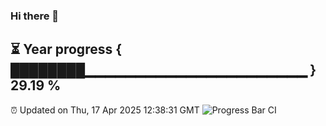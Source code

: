 ### Hi there 👋
⏳ Year progress { ████████▁▁▁▁▁▁▁▁▁▁▁▁▁▁▁▁▁▁▁▁▁▁ } 29.19 %
---
⏰ Updated on Thu, 17 Apr 2025 12:38:31 GMT
![Progress Bar CI](https://github.com/liununu/liununu/workflows/Progress%20Bar%20CI/badge.svg)
